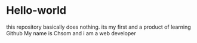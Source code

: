 # Hello-world
this repository basically does nothing. its my first and  a product of learning Github
My name is Chsom and i am a web developer
